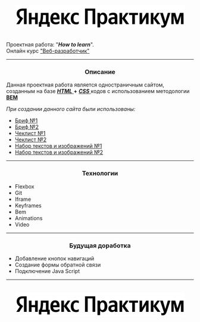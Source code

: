 <a href="https://practicum.yandex.ru/"><img style="display: block; margin: auto" alt="Логотип Я ндекса" src="./images/logo_place_header.svg"></a>ᅠ

Проектная работа: "___How to learn___".<br/>Онлайн курс <a href="https://practicum.yandex.ru/web/">"Веб-разработчик"</a>
___
<h3 style="text-align: center;">Описание</h3>

Данная проектная работа является одностраничным сайтом, созданным на базе [ ___HTML___ ](https://github.com/Spe-X/1/blob/main/index.html) __+__ [ ___СSS___ ](https://github.com/Spe-X/1/tree/main/blocks) кодов с использованием методологии [ __BEM__ ](https://github.com/Spe-X/1/blob/main/pages/index.css)

_При создании данного сайта были использованы:_
* [Бриф №1](https://code.s3.yandex.net/web-developer/project-1/sprint-1-brief.pdf)
* [Бриф №2](https://code.s3.yandex.net/web-developer/project-1/sprint-2-brief.pdf)
* [Чеклист №1](https://code.s3.yandex.net/web-developer/checklists-pdf/new-program/checklist-1.pdf)
* [Чеклист №2](https://code.s3.yandex.net/web-developer/checklists-pdf/new-program/checklist-2.pdf)
* [Набор текстов и изображений №1](https://code.s3.yandex.net/web-developer/project-1/sprint-1__startkit.zip)
* [Набор текстов и изображений №2](https://code.s3.yandex.net/web-developer/project-1/sprint-2-sources.zip)
___
<h3 style="text-align: center;">Технологии</h3>


- Flexbox
- Git
- Iframe
- Keyframes
- Bem
- Animations
- Video
___
<h3 style="text-align: center;">Будущая доработка</h3>

+ Добавление кнопок навигаций
+ Создание формы обратной связи
+ Подключение Java Script
___
 ᅠ
<a href="https://practicum.yandex.ru/"><img style="display: block; margin: auto" alt="Логотип Я ндекса" src="./images/logo_place_header.svg"></a>